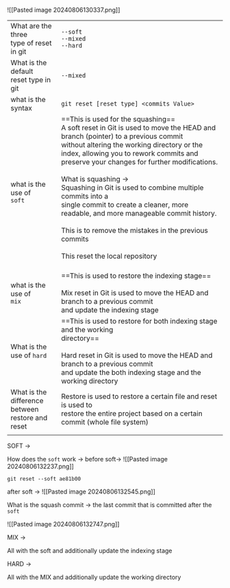 
![[Pasted image 20240806130337.png]]

|                                                              |                                                                                                                                                                                                                                                                                                                                                                                                                                                                                                                                                                            |
| ------------------------------------------------------------ | -------------------------------------------------------------------------------------------------------------------------------------------------------------------------------------------------------------------------------------------------------------------------------------------------------------------------------------------------------------------------------------------------------------------------------------------------------------------------------------------------------------------------------------------------------------------------- |
| What are the three <br>type of reset in git                  | `--soft`<br>`--mixed`<br>`--hard`                                                                                                                                                                                                                                                                                                                                                                                                                                                                                                                                          |
| What is the default<br>reset type in git                     | `--mixed`                                                                                                                                                                                                                                                                                                                                                                                                                                                                                                                                                                  |
| what is the syntax                                           | `git reset [reset type] <commits Value>`                                                                                                                                                                                                                                                                                                                                                                                                                                                                                                                                   |
| what is the use of <br>``soft``                              | ==This is used for the squashing==<br>A soft reset in Git is used to move the HEAD and branch (pointer) to a previous commit<br>without altering the working directory or the index, allowing you to rework commits and preserve your changes for further modifications.<br><br>What is squashing -><br>Squashing in Git is used to combine multiple commits into a <br>single commit to create a cleaner, more readable, and more manageable commit history.<br><br>This is to remove the mistakes in the previous commits<br><br>This reset the local repository<br><br> |
| what is the <br>use of <br>`mix`                             | ==This is used to restore the indexing stage==<br><br>Mix reset in Git is used to move the HEAD and branch to a previous commit<br>and update the indexing stage                                                                                                                                                                                                                                                                                                                                                                                                           |
| What is the <br>use of `hard`                                | ==This is used to restore for both indexing stage and the working <br>directory==<br><br>Hard reset in Git is used to move the HEAD and branch to a previous commit<br>and update the both indexing stage and the working directory                                                                                                                                                                                                                                                                                                                                        |
| What is the difference <br>between <br>restore and <br>reset | Restore is used to restore a certain file and reset is used to <br>restore the entire project based on a certain commit (whole file system)                                                                                                                                                                                                                                                                                                                                                                                                                                |
|                                                              |                                                                                                                                                                                                                                                                                                                                                                                                                                                                                                                                                                            |

SOFT ->

How does the `soft` work -> 
before soft-> 
![[Pasted image 20240806132237.png]]

`git reset --soft ae81b00`

after soft ->
![[Pasted image 20240806132545.png]]

What is the squash commit -> 
the last commit that is committed after the  `soft`

![[Pasted image 20240806132747.png]]

MIX -> 

All with the soft and additionally update the indexing stage

HARD -> 

All with the MIX and additionally update the working directory




